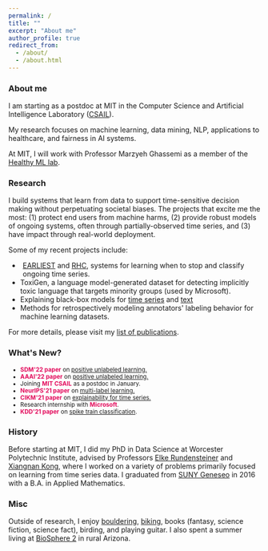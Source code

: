 ```yaml
---
permalink: /
title: ""
excerpt: "About me" 
author_profile: true
redirect_from: 
  - /about/
  - /about.html
---
```


<!--
Hi! I received my PhD from Worcester Polytechnic Institute where I worked with [Elke Rundensteiner](https://www.wpi.edu/people/faculty/rundenst) and [Xiangnan Kong](https://web.cs.wpi.edu/~xkong/).

I am starting at MIT as a postdoc working with [Marzyeh Ghassemi](http://www.marzyehghassemi.com/) in January.
-->

<!--
Hi! I am beginning as a postdoc at [MIT](https://www.csail.mit.edu/) in January, doing machine learning research with Marzyeh Ghassemi. I aim to build systems that learn from large amounts of data to support clinical decision making in ongoing environments without perpetuating societal biases.

Hi! I'm a postdoc at [MIT](https://www.csail.mit.edu/) doing machine learning research at CSAIL with Marzyeh Ghassemi. In my research, I aim to build systems that learn from large amounts of data to support clinical decision making in ongoing environments without perpetuating societal biases.

I received my PhD from Worcester Polytechnic Institute where I worked with [Elke Rundensteiner](https://www.wpi.edu/people/faculty/rundenst) and [Xiangnan Kong](https://web.cs.wpi.edu/~xkong/).
-->
### About me
I am starting as a postdoc at MIT in the Computer Science and Artificial Intelligence Laboratory ([CSAIL](https://www.csail.mit.edu/)).

My research focuses on machine learning, data mining, NLP, applications to healthcare, and fairness in AI systems.

At MIT, I will work with Professor Marzyeh Ghassemi as a member of the [Healthy ML lab](https://healthyml.org/).

<!--
postdoc at [MIT CSAIL](https://www.csail.mit.edu/) doing machine learning research with Professor [Marzyeh Ghassemi](https://healthyml.org/).
To this end, I develop **data mining** and **machine learning** models and tools mainly for **time series** and **text**.
-->

### Research
I build systems that learn from data to support time-sensitive decision making without perpetuating societal biases.
The projects that excite me the most: (1) protect end users from machine harms, (2) provide robust models of ongoing systems, often through partially-observed time series, and (3) have impact through real-world deployment.

Some of my recent projects include:
<ul style="margin-bottom: 5px;">
  <li style="padding: 0px 0 0px 5px"><a href="https://thartvigsen.github.io/papers/kdd19.pdf">EARLIEST</a> and <a href="https://thartvigsen.github.io/papers/kdd20.pdf">RHC</a>, systems for learning when to stop and classify ongoing time series.</li>
  <li>ToxiGen, a language model-generated dataset for detecting implicitly toxic language that targets minority groups (used by Microsoft).</li>
  <li>Explaining black-box models for <a href="https://thartvigsen.github.io/papers/cikm21.pdf">time series</a> and <a href="https://thartvigsen.github.io/papers/acl20.pdf">text</a> </li>
  <li>Methods for retrospectively modeling annotators' labeling behavior for machine learning datasets.</li>
</ul>

For more details, please visit my [list of publications](https://thartvigsen.github.io/publications/).

<!--
In my research, I study **data mining** and **machine learning** for **time series** and **text**.
-->

<!--
My work has been published in several top papers (KDD, NeurIPS, AAAI, ACL) and I spent a year collaborating with the UMass Medical School using machine learning to help doctors write better clinical trials faster.

My research is funded by a [GAANN Research Fellowship](https://www2.ed.gov/programs/gaann/index.html) and with robust methods in hand, I aim to improve **healthcare**.

Please feel free to contact me, I am always happy to chat!

### Research Interests
<ul style="margin-bottom: 5px;">
<small>
  <li><b>Time Series</b> (see our KDD<a href="https://thartvigsen.github.io/papers/kdd19.pdf">'19</a>, <a href="https://thartvigsen.github.io/papers/kdd20.pdf">'20</a>, <a href="https://thartvigsen.github.io/papers/kdd21.pdf">'21</a> and <a href="https://thartvigsen.github.io/papers/kdd20.pdf">SDM'22</a> papers)</li>
  <li><b>Recurrent Neural Networks</b> (see our <a href="https://thartvigsen.github.io/papers/neurips21.pdf">NeurIPS 2021</a>, <a href="https://thartvigsen.github.io/papers/aaai21.pdf">AAAI 2021</a>, and <a href="https://thartvigsen.github.io/papers/cikm20.pdf">CIKM 2020</a> papers)</li>
  <li><b>Auditing Machine Learning Systems</b> (see our <a href="https://thartvigsen.github.io/papers/acl20.pdf">ACL 2020</a> and <a href="https://thartvigsen.github.io/papers/cikm21.pdf">CIKM 2021</a> papers)</li>
  <li><b>Healthcare</b> (see our <a href="http://ecmlpkdd2017.ijs.si/papers/paperID487.pdf">ECML 2017</a>, <a href="https://www.scitepress.org/Papers/2018/65996/65996.pdf">HEALTHINF 2018</a>, <a href="https://ieeexplore.ieee.org/abstract/document/9006400">BIGDATA 2019</a>, and <a href="https://ieeexplore.ieee.org/abstract/document/9006403">BIGDATA 2019</a> papers)</li>
</small>
</ul>
-->

<!--
Current interests:
- Auditing pre-trained models: How can I tell what *general properties* of input data will convince my model? How do I correct a pre-trained model's bad behavior?
- Modeling data and label collection: Training data determine the behavior and performance of machine learning models. Which data instances get added to a dataset? Which ones get labeled? Modern models are data hungry so collection and labeling procedures have large influences on the behavior of a model. How can we model the influence of these mechanisms from data collection, to labeling, to eventual machine inference?
- Representing irregularly-sampled data: When data are collected irregularly, deep learning models don't work out of the box anymore because they require fixed-length inputs. However, despite a recent surge in methods that can reconstruct continuous-timelines (like NODEs), simpler models that just discretize time seem to work just as well (if not better). How can we tell when a continuous-time representation learner is required compared to a simpler discrete method?
- 
-->

<!--
-->

### What's New?
<ul style="margin-bottom: 5px;">
<small>
<li> <span style="color: #E30B5C"><b>SDM'22 paper</b></span> on <a href="papers/sdm22.pdf">positive unlabeled learning.</a></li>
<li> <span style="color: #E30B5C"><b>AAAI'22 paper</b></span> on <a href="papers/aaai22.pdf">positive unlabeled learning.</a></li>
<li> Joining <span style="color: #E30B5C"><b>MIT CSAIL</b></span> as a postdoc in January.</li>
<li> <span style="color: #E30B5C"><b>NeurIPS'21 paper</b></span> on <a href="papers/neurips21.pdf">multi-label learning.</a></li>
<li> <span style="color: #E30B5C"><b>CIKM'21 paper</b></span> on <a href="papers/cikm21.pdf">explainability for time series.</a></li>
<li> Research internship with <span style="color: #E30B5C"><b>Microsoft</b></span>.</li>
<li> <span style="color: #E30B5C"><b>KDD'21 paper</b></span> on <a href="papers/kdd21.pdf">spike train classification</a>.</li>
</small>
</ul>

### History
Before starting at MIT, I did my PhD in Data Science at Worcester Polytechnic Institute, advised by Professors [Elke Rundensteiner](https://www.wpi.edu/people/faculty/rundenst) and [Xiangnan Kong](https://web.cs.wpi.edu/~xkong/), where I worked on a variety of problems primarily focused on learning from time series data.
I graduated from [SUNY Geneseo](https://www.geneseo.edu/) in 2016 with a B.A. in Applied Mathematics.

### Misc

Outside of research, I enjoy [bouldering](/images/climbing2.jpg), [biking](/images/bike.jpg), books (fantasy, science fiction, science fact), birding, and playing guitar.
I also spent a summer living at [BioSphere 2](https://en.wikipedia.org/wiki/Biosphere_2) in rural Arizona.
